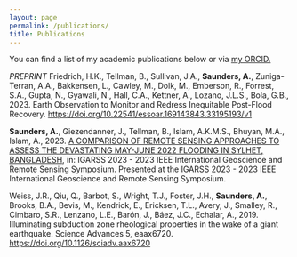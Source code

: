 ```yaml
---
layout: page
permalink: /publications/
title: Publications
---
```


You can find a list of my academic publications below or via [my ORCID.](https://orcid.org/0009-0009-4490-6975)



_PREPRINT_ Friedrich, H.K., Tellman, B., Sullivan, J.A., **Saunders, A.**, Zuniga-Terran, A.A., Bakkensen, L., Cawley, M., Dolk, M., Emberson, R., Forrest, S.A., Gupta, N., Gyawali, N., Hall, C.A., Kettner, A., Lozano, J.L.S., Bola, G.B., 2023. Earth Observation to Monitor and Redress Inequitable Post-Flood Recovery. <https://doi.org/10.22541/essoar.169143843.33195193/v1>



**Saunders, A.**, Giezendanner, J., Tellman, B., Islam, A.K.M.S., Bhuyan, M.A., Islam, A., 2023. [A COMPARISON OF REMOTE SENSING APPROACHES TO ASSESS THE DEVASTATING MAY-JUNE 2022 FLOODING IN SYLHET, BANGLADESH](https://drive.google.com/file/d/1PHNAwfl6N3MDpyXzEPrdaIDVBGoIlJ_s/view?usp=sharing), in: IGARSS 2023 - 2023 IEEE International Geoscience and Remote Sensing Symposium. Presented at the IGARSS 2023 - 2023 IEEE International Geoscience and Remote Sensing Symposium.  



Weiss, J.R., Qiu, Q., Barbot, S., Wright, T.J., Foster, J.H., **Saunders, A.**, Brooks, B.A., Bevis, M., Kendrick, E., Ericksen, T.L., Avery, J., Smalley, R., Cimbaro, S.R., Lenzano, L.E., Barón, J., Báez, J.C., Echalar, A., 2019. Illuminating subduction zone rheological properties in the wake of a giant earthquake. Science Advances 5, eaax6720. <https://doi.org/10.1126/sciadv.aax6720>


